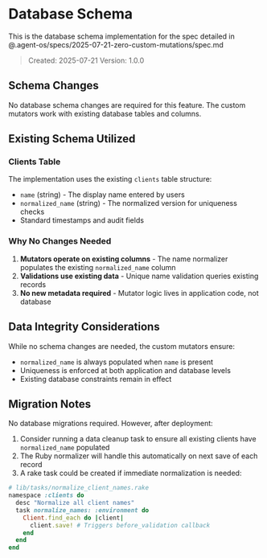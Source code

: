 # Database Schema

This is the database schema implementation for the spec detailed in @.agent-os/specs/2025-07-21-zero-custom-mutations/spec.md

> Created: 2025-07-21
> Version: 1.0.0

## Schema Changes

No database schema changes are required for this feature. The custom mutators work with existing database tables and columns.

## Existing Schema Utilized

### Clients Table
The implementation uses the existing `clients` table structure:
- `name` (string) - The display name entered by users
- `normalized_name` (string) - The normalized version for uniqueness checks
- Standard timestamps and audit fields

### Why No Changes Needed

1. **Mutators operate on existing columns** - The name normalizer populates the existing `normalized_name` column
2. **Validations use existing data** - Unique name validation queries existing records
3. **No new metadata required** - Mutator logic lives in application code, not database

## Data Integrity Considerations

While no schema changes are needed, the custom mutators ensure:
- `normalized_name` is always populated when `name` is present
- Uniqueness is enforced at both application and database levels
- Existing database constraints remain in effect

## Migration Notes

No database migrations required. However, after deployment:
1. Consider running a data cleanup task to ensure all existing clients have `normalized_name` populated
2. The Ruby normalizer will handle this automatically on next save of each record
3. A rake task could be created if immediate normalization is needed:

```ruby
# lib/tasks/normalize_client_names.rake
namespace :clients do
  desc "Normalize all client names"
  task normalize_names: :environment do
    Client.find_each do |client|
      client.save! # Triggers before_validation callback
    end
  end
end
```
